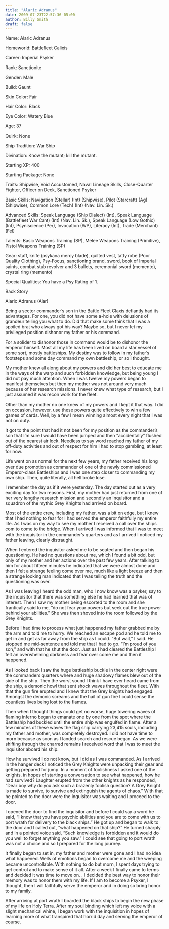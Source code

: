 ```yaml
---
title: "Alaric Adranus"
date: 2009-07-23T22:57:36-05:00
author: Billy Smith
draft: false
---
```

Name: Alaric Adranus

Homeworld: Battlefleet Calixis

Career: Imperial Psyker

Rank: Sanctionite

Gender: Male

Build: Gaunt

Skin Color: Fair

Hair Color: Black

Eye Color: Watery Blue

Age: 37

Quirk: None

Ship Tradition: War Ship

Divination: Know the mutant; kill the mutant.

Starting XP: 400

Starting Package: None

Traits: Shipwise, Void Accustomed, Naval Lineage Skills, Close-Quarter Fighter, Officer on Deck, Sanctioned Psyker

Basic Skills: Navigation (Stellar) (Int) (Shipwise), Pilot (Starcraft) (Ag) (Shipwise), Common Lore (Tech) (Int) (Nav. Lin. Sk.)

Advanced Skills: Speak Language (Ship Dialect) (Int), Speak Language (Battlefleet War Cant) (Int) (Nav. Lin. Sk.), Speak Language (Low Gothic) (Int), Psyniscience (Per), Invocation (WP), Literacy (Int), Trade (Merchant) (Fel)

Talents: Basic Weapons Training (SP), Melee Weapons Training (Primitive), Pistol Weapons Training (SP)

Gear: staff, knife (psykana mercy blade), quilted vest, tatty robe (Poor Quality Clothing), Psy-Focus, sanctioning brand, sword, book of Imperial saints, combat stub revolver and 3 bullets, ceremonial sword (memento), crystal ring (memento)

Special Qualities: You have a Psy Rating of 1.

Back Story

Alaric Adranus (Alar)

Being a sector commander’s son in the Battle Fleet Claxis defiantly had its advantages. For one, you did not have some a-hole with delusions of grandeur telling you what to do. Did that make some think that I was a spoiled brat who always got his way? Maybe so, but I never let my privileged position dishonor my father or his command.

For a solider to dishonor those in command would be to dishonor the emperor himself. Most all my life has been lived on board a star vessel of some sort, mostly battleships. My destiny was to follow in my father’s footsteps and some day command my own battleship, or so I thought.

My mother knew all along about my powers and did her best to educate me in the ways of the warp and such forbidden knowledge, but being young I did not pay much attention. When I was twelve my powers began to manifest themselves but then my mother was not around very much because of her research missions. I never knew what type of research, but I just assumed it was recon work for the fleet.

Other than my mother no one knew of my powers and I kept it that way. I did on occasion, however, use these powers quite effectively to win a few games of cards. Well, by a few I mean winning almost every night that I was not on duty.

It got to the point that had it not been for my position as the commander’s son that I’m sure I would have been jumped and then “accidentally” flushed out of the nearest air lock. Needless to say word reached my father of my off-duty activities and out of respect for him I had to stop gambling, at least for now.

Life went on as normal for the next few years, my father received his long over due promotion as commander of one of the newly commissioned Emperor-class Battleships and I was one step closer to commanding my own ship. Then, quite literally, all hell broke lose.

I remember the day as if it were yesterday. The day started out as a very exciting day for two reasons. First, my mother had just returned from one of her very lengthy research mission and secondly an inquisitor and a squadron of the mythic Grey Knights had arrived on board.

Most of the entire crew, including my father, was a bit on edge, but I knew that I had nothing to fear for I had served the emperor faithfully my entire life. As I was on my way to see my mother I received a call over the ships com to come to the bridge. When I arrived I was informed that I was to meet with the inquisitor in the commander’s quarters and as I arrived I noticed my father leaving, clearly distraught.

When I entered the inquisitor asked me to be seated and then began his questioning. He had no questions about me, which I found a bit odd, but only of my mother and her actions over the past few years. After talking to him for about fifteen minutes he indicated that we were almost done and then I felt a strange feeling come over me, much like a light breeze and then a strange looking man indicated that I was telling the truth and the questioning was over.

As I was leaving I heard the odd man, who I now know was a psyker, say to the inquisitor that there was something else he had learned that was of interest. Then I saw my mother being escorted to the room and she frantically said to me, “do not fear your powers but seek out the true power behind your abilities.” She was then shoved into the room followed by the Grey Knights.

Before I had time to process what just happened my father grabbed me by the arm and told me to hurry. We reached an escape pod and he told me to get in and get as far away from the ship as I could. “But wait,” I said. He stopped me mid-sentence and told me that I had to go. “I’m proud of you son,” and with that he shut the door. Just as I had cleared the Battleship I felt an overwhelming darkness and fear over come me and then it happened.

As I looked back I saw the huge battleship buckle in the center right were the commanders quarters where and huge shadowy flames blew out of the side of the ship. Then the worst sound I think I have ever heard came from the ship, a demonic howl that sent shock waves throughout the fleet. With that the gun fire erupted and I knew that the Grey knights had engaged. Amongst the demonic screams and the hail of gun fire I could sense the countless lives being lost to the flames.

Then when I thought things could get no worse, huge towering waves of flaming inferno began to emanate one by one from the spot where the Battleship had buckled until the entire ship was engulfed in flame. After a few minutes of these waves the flag ship carrying 23,415 souls, including my father and mother, was completely destroyed. I did not have time to morn because as soon as I landed search and rescue began. As we were shifting through the charred remains I received word that I was to meet the inquisitor aboard his ship.

How he survived I do not know, but I did as I was commanded. As I arrived in the hanger deck I noticed the Grey Knights were unpacking their gear and getting prepared for jump. In a moment of foolishness I asked one of the knights, in hopes of starting a conversation to see what happened, how he had survived? Laughter erupted from the other knights as he responded, “Dear boy why do you ask such a brazenly foolish question? A Grey Knight is made to survive, to survive and extinguish the agents of chaos.” With that he pointed to the door were the inquisitor was waiting and I proceed to the door.

I opened the door to find the inquisitor and before I could say a word he said, “I know that you have psychic abilities and you are to come with us to port wrath for delivery to the black ships.” He got up and began to walk to the door and I called out, “what happened on that ship?” He turned sharply and in a pointed voice said, “Such knowledge is forbidden and it would do you well to forget anything you saw.” I could see that going to port wrath was not a choice and so I prepared for the long journey.

It finally began to set in, my father and mother were gone and I had no idea what happened. Wells of emotions began to overcome me and the weeping became uncontrollable. With nothing to do but morn, I spent days trying to get control and to make sense of it all. After a week I finally came to terms and decided it was time to move on. . I decided the best way to honor their memory was to honor them with my life. If I am to become a Psyker, I thought, then I will faithfully serve the emperor and in doing so bring honor to my family.

After arriving at port wrath I boarded the black ships to begin the new phase of my life on Holy Terra. After my soul binding which left my voice with a slight mechanical whine, I began work with the inquisition in hopes of learning more of what transpired that horrid day and serving the emperor of course.